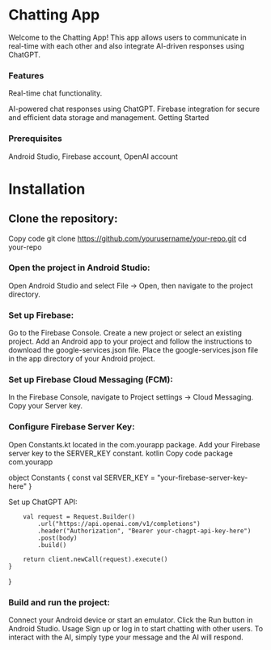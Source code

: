 # Chatting App

Welcome to the Chatting App! This app allows users to communicate in real-time with each other and also integrate AI-driven responses using ChatGPT.

### Features
Real-time chat functionality. 

AI-powered chat responses using ChatGPT.
Firebase integration for secure and efficient data storage and management.
Getting Started

### Prerequisites

Android Studio,
Firebase account,
OpenAI account

# Installation
## Clone the repository:

Copy code
git clone https://github.com/yourusername/your-repo.git
cd your-repo

### Open the project in Android Studio:
Open Android Studio and select File -> Open, then navigate to the project directory.

### Set up Firebase:

Go to the Firebase Console.
Create a new project or select an existing project.
Add an Android app to your project and follow the instructions to download the google-services.json file.
Place the google-services.json file in the app directory of your Android project.


### Set up Firebase Cloud Messaging (FCM):

In the Firebase Console, navigate to Project settings -> Cloud Messaging.
Copy your Server key.


### Configure Firebase Server Key:

Open Constants.kt located in the com.yourapp package.
Add your Firebase server key to the SERVER_KEY constant.
kotlin
Copy code
package com.yourapp

object Constants {
    const val SERVER_KEY = "your-firebase-server-key-here"
}


Set up ChatGPT API:

        val request = Request.Builder()
            .url("https://api.openai.com/v1/completions")
            .header("Authorization", "Bearer your-chagpt-api-key-here")
            .post(body)
            .build()

        return client.newCall(request).execute()
    }
}


### Build and run the project:

Connect your Android device or start an emulator.
Click the Run button in Android Studio.
Usage
Sign up or log in to start chatting with other users.
To interact with the AI, simply type your message and the AI will respond.
